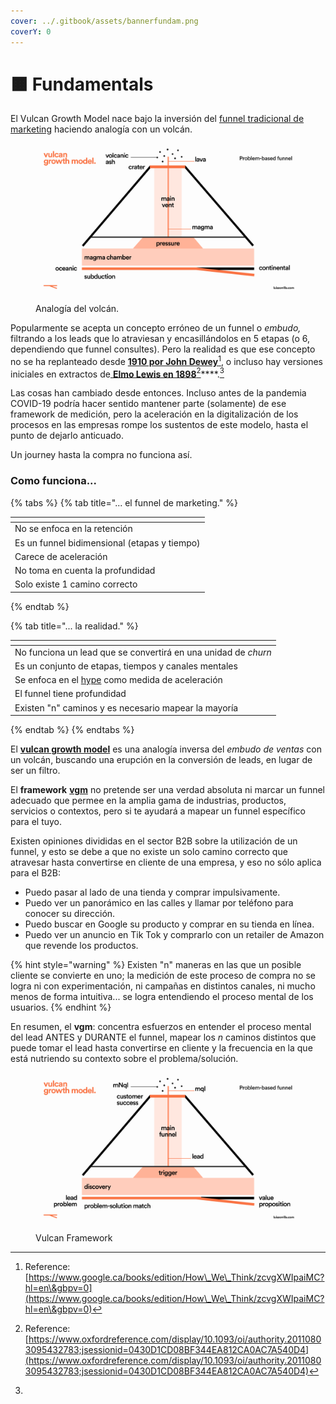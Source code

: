 ```yaml
---
cover: ../.gitbook/assets/bannerfundam.png
coverY: 0
---
```


# 🟧 Fundamentals

El Vulcan Growth Model nace bajo la inversión del [funnel tradicional de marketing](marketing-funnel.md) haciendo analogía con un volcán.

<figure><img src="../.gitbook/assets/Frame 5 (1).png" alt=""><figcaption><p>Analogía del volcán.</p></figcaption></figure>

Popularmente se acepta un concepto erróneo de un funnel o _embudo,_ filtrando a los leads que lo atraviesan y encasillándolos en 5 etapas (o 6, dependiendo que funnel consultes). Pero la realidad es que ese concepto no se ha replanteado desde [**1910 por John Dewey**](#user-content-fn-1)[^1], o incluso hay versiones iniciales en extractos de[ **Elmo Lewis en 1898**](#user-content-fn-2)[^2]****.[^3]

Las cosas han cambiado desde entonces. Incluso antes de la pandemia COVID-19 podría hacer sentido mantener parte (solamente) de ese framework de medición, pero la aceleración en la digitalización de los procesos en las empresas rompe los sustentos de este modelo, hasta el punto de dejarlo anticuado.

Un journey hasta la compra no funciona así.

### Como funciona...

{% tabs %}
{% tab title="... el funnel de marketing." %}
<table data-view="cards"><thead><tr><th></th></tr></thead><tbody><tr><td>No se enfoca en la retención</td></tr><tr><td>Es un funnel bidimensional (etapas y tiempo)</td></tr><tr><td>Carece de aceleración</td></tr><tr><td>No toma en cuenta la profundidad</td></tr><tr><td>Solo existe 1 camino correcto</td></tr></tbody></table>
{% endtab %}

{% tab title="... la realidad." %}
<table data-view="cards"><thead><tr><th></th></tr></thead><tbody><tr><td>No funciona un lead que se convertirá en una unidad de <em>churn</em></td></tr><tr><td>Es un conjunto de etapas, tiempos y canales mentales</td></tr><tr><td>Se enfoca en el <a href="../hype/">hype</a> como medida de aceleración</td></tr><tr><td>El funnel tiene profundidad</td></tr><tr><td>Existen "n" caminos y es necesario mapear la mayoría</td></tr></tbody></table>
{% endtab %}
{% endtabs %}

El [**vulcan growth model**](https://app.gitbook.com/o/VdWI8br0I4LnSbZvx7Pv/s/Y87J3k27L3F0DnztiFNY/) es una analogía inversa del _embudo de ventas_ con un volcán, buscando una erupción en la conversión de leads, en lugar de ser un filtro.

El **framework** [**vgm**](https://app.gitbook.com/o/VdWI8br0I4LnSbZvx7Pv/s/Y87J3k27L3F0DnztiFNY/) no pretende ser una verdad absoluta ni marcar un funnel adecuado que permee en la amplia gama de industrias, productos, servicios o contextos, pero si te ayudará a mapear un funnel específico para el tuyo.

Existen opiniones divididas en el sector B2B sobre la utilización de un funnel, y esto se debe a que no existe un solo camino correcto que atravesar hasta convertirse en cliente de una empresa, y eso no sólo aplica para el B2B:

* Puedo pasar al lado de una tienda y comprar impulsivamente.
* Puedo ver un panorámico en las calles y llamar por teléfono para conocer su dirección.
* Puedo buscar en Google su producto y comprar en su tienda en línea.
* Puedo ver un anuncio en Tik Tok y comprarlo con un retailer de Amazon que revende los productos.

{% hint style="warning" %}
Existen "n" maneras en las que un posible cliente se convierte en uno; la medición de este proceso de compra no se logra ni con experimentación, ni campañas en distintos canales, ni mucho menos de forma intuitiva... se logra entendiendo el proceso mental de los usuarios.
{% endhint %}

En resumen, el **vgm**: concentra esfuerzos en entender el proceso mental del lead ANTES y DURANTE el funnel, mapear los _n_ caminos distintos que puede tomar el lead hasta convertirse en cliente y la frecuencia en la que está nutriendo su contexto sobre el problema/solución.

<figure><img src="../.gitbook/assets/Frame 7 (1).png" alt=""><figcaption><p>Vulcan Framework</p></figcaption></figure>

[^1]: Reference: [https://www.google.ca/books/edition/How\_We\_Think/zcvgXWIpaiMC?hl=en\&gbpv=0](https://www.google.ca/books/edition/How\_We\_Think/zcvgXWIpaiMC?hl=en\&gbpv=0)

[^2]: Reference: [https://www.oxfordreference.com/display/10.1093/oi/authority.20110803095432783;jsessionid=0430D1CD08BF344EA812CA0AC7A540D4](https://www.oxfordreference.com/display/10.1093/oi/authority.20110803095432783;jsessionid=0430D1CD08BF344EA812CA0AC7A540D4)

[^3]: 
